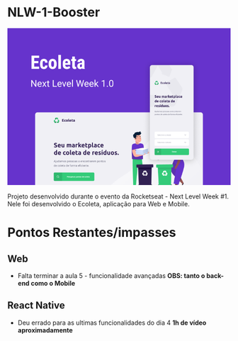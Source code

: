# NLW-1-Booster
![Ecoleta](img/ecoleta-capa.png)

Projeto desenvolvido durante o evento da Rocketseat - Next Level Week #1. Nele foi desenvolvido o Ecoleta, aplicação para Web e Mobile.

# Pontos Restantes/impasses
## Web 
- Falta terminar a aula 5 - funcionalidade avançadas
  **OBS: tanto o back-end como o Mobile**
## React Native
- Deu errado para as ultimas funcionalidades do dia 4
  **1h de vídeo aproximadamente**

